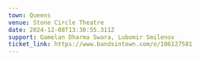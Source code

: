 ```yaml
---
town: Queens
venue: Stone Circle Theatre
date: 2024-12-08T13:30:55.311Z
support: Gamelan Dharma Swara, Lubomir Smilenov
ticket_link: https://www.bandsintown.com/e/106127581
---
```

